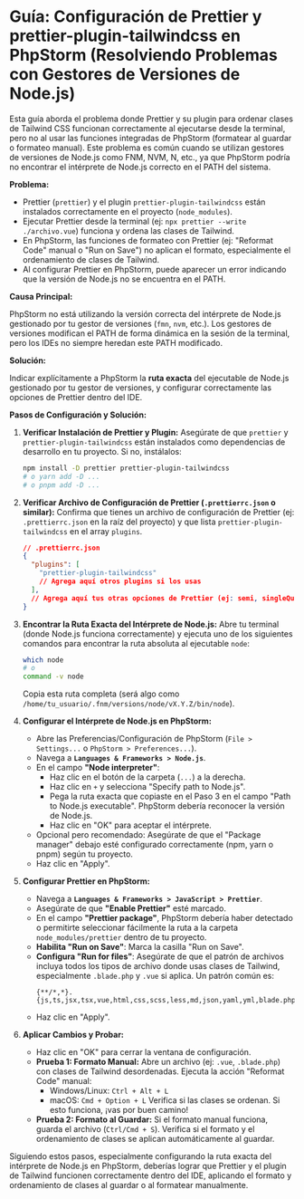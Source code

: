 
# Guía: Configuración de Prettier y prettier-plugin-tailwindcss en PhpStorm (Resolviendo Problemas con Gestores de Versiones de Node.js)

Esta guía aborda el problema donde Prettier y su plugin para ordenar clases de Tailwind CSS funcionan correctamente al ejecutarse desde la terminal, pero no al usar las funciones integradas de PhpStorm (formatear al guardar o formateo manual). Este problema es común cuando se utilizan gestores de versiones de Node.js como FNM, NVM, N, etc., ya que PhpStorm podría no encontrar el intérprete de Node.js correcto en el PATH del sistema.

**Problema:**

* Prettier (`prettier`) y el plugin `prettier-plugin-tailwindcss` están instalados correctamente en el proyecto (`node_modules`).
* Ejecutar Prettier desde la terminal (ej: `npx prettier --write ./archivo.vue`) funciona y ordena las clases de Tailwind.
* En PhpStorm, las funciones de formateo con Prettier (ej: "Reformat Code" manual o "Run on Save") no aplican el formato, especialmente el ordenamiento de clases de Tailwind.
* Al configurar Prettier en PhpStorm, puede aparecer un error indicando que la versión de Node.js no se encuentra en el PATH.

**Causa Principal:**

PhpStorm no está utilizando la versión correcta del intérprete de Node.js gestionado por tu gestor de versiones (`fmn`, `nvm`, etc.). Los gestores de versiones modifican el PATH de forma dinámica en la sesión de la terminal, pero los IDEs no siempre heredan este PATH modificado.

**Solución:**

Indicar explícitamente a PhpStorm la **ruta exacta** del ejecutable de Node.js gestionado por tu gestor de versiones, y configurar correctamente las opciones de Prettier dentro del IDE.

**Pasos de Configuración y Solución:**

1.  **Verificar Instalación de Prettier y Plugin:**
    Asegúrate de que `prettier` y `prettier-plugin-tailwindcss` están instalados como dependencias de desarrollo en tu proyecto. Si no, instálalos:
    ```bash
    npm install -D prettier prettier-plugin-tailwindcss
    # o yarn add -D ...
    # o pnpm add -D ...
    ```

2.  **Verificar Archivo de Configuración de Prettier (`.prettierrc.json` o similar):**
    Confirma que tienes un archivo de configuración de Prettier (ej: `.prettierrc.json` en la raíz del proyecto) y que lista `prettier-plugin-tailwindcss` en el array `plugins`.
    ```json
    // .prettierrc.json
    {
      "plugins": [
        "prettier-plugin-tailwindcss"
        // Agrega aquí otros plugins si los usas
      ],
      // Agrega aquí tus otras opciones de Prettier (ej: semi, singleQuote, tabWidth, etc.)
    }
    ```

3.  **Encontrar la Ruta Exacta del Intérprete de Node.js:**
    Abre tu terminal (donde Node.js funciona correctamente) y ejecuta uno de los siguientes comandos para encontrar la ruta absoluta al ejecutable `node`:
    ```bash
    which node
    # o
    command -v node
    ```
    Copia esta ruta completa (será algo como `/home/tu_usuario/.fnm/versions/node/vX.Y.Z/bin/node`).

4.  **Configurar el Intérprete de Node.js en PhpStorm:**
    * Abre las Preferencias/Configuración de PhpStorm (`File > Settings...` o `PhpStorm > Preferences...`).
    * Navega a **`Languages & Frameworks > Node.js`**.
    * En el campo **"Node interpreter"**:
        * Haz clic en el botón de la carpeta (`...`) a la derecha.
        * Haz clic en `+` y selecciona "Specify path to Node.js".
        * Pega la ruta exacta que copiaste en el Paso 3 en el campo "Path to Node.js executable". PhpStorm debería reconocer la versión de Node.js.
        * Haz clic en "OK" para aceptar el intérprete.
    * Opcional pero recomendado: Asegúrate de que el "Package manager" debajo esté configurado correctamente (npm, yarn o pnpm) según tu proyecto.
    * Haz clic en "Apply".

5.  **Configurar Prettier en PhpStorm:**
    * Navega a **`Languages & Frameworks > JavaScript > Prettier`**.
    * Asegúrate de que **"Enable Prettier"** esté marcado.
    * En el campo **"Prettier package"**, PhpStorm debería haber detectado o permitirte seleccionar fácilmente la ruta a la carpeta `node_modules/prettier` dentro de tu proyecto.
    * **Habilita "Run on Save"**: Marca la casilla "Run on Save".
    * **Configura "Run for files"**: Asegúrate de que el patrón de archivos incluya todos los tipos de archivo donde usas clases de Tailwind, especialmente `.blade.php` y `.vue` si aplica. Un patrón común es:
      ```
      {**/*,*}.{js,ts,jsx,tsx,vue,html,css,scss,less,md,json,yaml,yml,blade.php}
      ```
    * Haz clic en "Apply".

6.  **Aplicar Cambios y Probar:**
    * Haz clic en "OK" para cerrar la ventana de configuración.
    * **Prueba 1: Formato Manual:** Abre un archivo (ej: `.vue`, `.blade.php`) con clases de Tailwind desordenadas. Ejecuta la acción "Reformat Code" manual:
        * Windows/Linux: `Ctrl + Alt + L`
        * macOS: `Cmd + Option + L`
        Verifica si las clases se ordenan. Si esto funciona, ¡vas por buen camino!
    * **Prueba 2: Formato al Guardar:** Si el formato manual funciona, guarda el archivo (`Ctrl/Cmd + S`). Verifica si el formato y el ordenamiento de clases se aplican automáticamente al guardar.

Siguiendo estos pasos, especialmente configurando la ruta exacta del intérprete de Node.js en PhpStorm, deberías lograr que Prettier y el plugin de Tailwind funcionen correctamente dentro del IDE, aplicando el formato y ordenamiento de clases al guardar o al formatear manualmente.